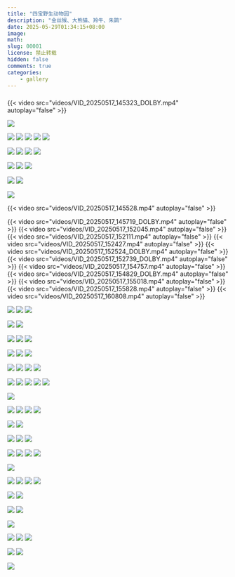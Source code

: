 ```yaml
---
title: "四宝野生动物园"
description: "金丝猴、大熊猫、羚牛、朱鹮"
date: 2025-05-29T01:34:15+08:00
image: 
math: 
slug: 00001
license: 禁止转载
hidden: false
comments: true
categories:
    - gallery
---
```


### 

{{< video src="videos/VID_20250517_145323_DOLBY.mp4" autoplay="false" >}}

![](images/IMG_20250517_142747.webp)

<!-- ![](images/IMG_20250517_142921.webp) -->
![](images/IMG_20250517_143356.webp)
![](images/IMG_20250517_143357.webp)
![](images/IMG_20250517_143438.webp)
![](images/IMG_20250517_143512.webp)
![](images/IMG_20250517_143522.webp)

![](images/IMG_20250517_143528.webp)
![](images/IMG_20250517_143531.webp)
![](images/IMG_20250517_143533.webp)
![](images/IMG_20250517_143803.webp)

![](images/IMG_20250517_143806.webp)
![](images/IMG_20250517_143808.webp)
![](images/IMG_20250517_144347.webp)

![](images/IMG_20250517_144350.webp)
![](images/IMG_20250517_144356.webp)

![](images/IMG_20250517_145158.webp)

{{< video src="videos/VID_20250517_145528.mp4" autoplay="false" >}}

{{< video src="videos/VID_20250517_145719_DOLBY.mp4" autoplay="false" >}}
{{< video src="videos/VID_20250517_152045.mp4" autoplay="false" >}}
{{< video src="videos/VID_20250517_152111.mp4" autoplay="false" >}}
{{< video src="videos/VID_20250517_152427.mp4" autoplay="false" >}}
{{< video src="videos/VID_20250517_152524_DOLBY.mp4" autoplay="false" >}}
{{< video src="videos/VID_20250517_152739_DOLBY.mp4" autoplay="false" >}}
{{< video src="videos/VID_20250517_154757.mp4" autoplay="false" >}}
{{< video src="videos/VID_20250517_154829_DOLBY.mp4" autoplay="false" >}}
{{< video src="videos/VID_20250517_155018.mp4" autoplay="false" >}}
{{< video src="videos/VID_20250517_155828.mp4" autoplay="false" >}}
{{< video src="videos/VID_20250517_160808.mp4" autoplay="false" >}}

![](images/IMG_20250517_145302.webp)
![](images/IMG_20250517_145304.webp)
![](images/IMG_20250517_145308.webp)

![](images/IMG_20250517_145315.webp)
![](images/IMG_20250517_145504.webp)

![](images/IMG_20250517_151111.webp)
![](images/IMG_20250517_151115.webp)
![](images/IMG_20250517_151117.webp)

![](images/IMG_20250517_151801.webp)
![](images/IMG_20250517_151807.webp)
![](images/IMG_20250517_151812.webp)

![](images/IMG_20250517_151859.webp)
![](images/IMG_20250517_151902.webp)
![](images/IMG_20250517_151903.webp)
![](images/IMG_20250517_151905.webp)

![](images/IMG_20250517_151906.webp)
![](images/IMG_20250517_151921.webp)
![](images/IMG_20250517_151921_1.webp)
![](images/IMG_20250517_151922.webp)
![](images/IMG_20250517_151931.webp)

![](images/IMG_20250517_151933.webp)

![](images/IMG_20250517_151945.webp)
![](images/IMG_20250517_151948.webp)
![](images/IMG_20250517_151951.webp)
![](images/IMG_20250517_152038.webp)

![](images/IMG_20250517_152312.webp)
![](images/IMG_20250517_152314.webp)

![](images/IMG_20250517_153341.webp)
![](images/IMG_20250517_153344.webp)
![](images/IMG_20250517_153345.webp)

![](images/IMG_20250517_153536.webp)
![](images/IMG_20250517_154341.webp)
![](images/IMG_20250517_154400.webp)
![](images/IMG_20250517_154406.webp)

![](images/IMG_20250517_154402.webp)


![](images/IMG_20250517_154751.webp)
![](images/IMG_20250517_155152.webp)
![](images/IMG_20250517_155555.webp)
![](images/IMG_20250517_155557.webp)

![](images/IMG_20250517_155650.webp)
![](images/IMG_20250517_155652.webp)

![](images/IMG_20250517_160222.webp)
![](images/IMG_20250517_160858.webp)

![](images/IMG_20250517_160900.webp)

![](images/IMG_20250517_160902.webp)
![](images/IMG_20250517_160903.webp)
![](images/IMG_20250517_160904.webp)

![](images/IMG_20250517_160906.webp)
![](images/IMG_20250517_160908.webp)

![](images/IMG_20250517_161958.webp)